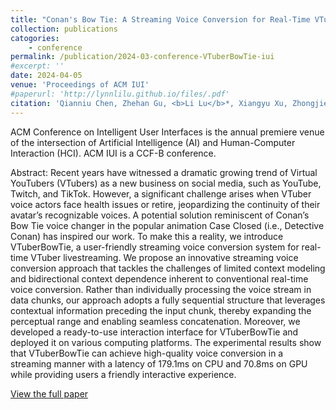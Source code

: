 ```yaml
---
title: "Conan's Bow Tie: A Streaming Voice Conversion for Real-Time VTuber Livestreaming"
collection: publications
catogories: 
    - conference
permalink: /publication/2024-03-conference-VTuberBowTie-iui
#excerpt: ''
date: 2024-04-05
venue: 'Proceedings of ACM IUI'
#paperurl: 'http://lynnlilu.github.io/files/.pdf'
citation: 'Qianniu Chen, Zhehan Gu, <b>Li Lu</b>*, Xiangyu Xu, Zhongjie Ba, Feng Lin, Kui Ren. &quot;Conan&#39;s Bow Tie: A Streaming Voice Conversion for Real-Time VTuber Livestreaming.&quot; <i>Proceedings of ACM IUI</i>. Greenville, SC, USA. 2024. doi: 10.1145/3640543.3645146.'
---
```


ACM Conference on Intelligent User Interfaces is the annual premiere venue of the intersection of Artificial Intelligence (AI) and Human-Computer Interaction (HCI). ACM IUI is a CCF-B conference.

Abstract: Recent years have witnessed a dramatic growing trend of Virtual YouTubers (VTubers) as a new business on social media, such as YouTube, Twitch, and TikTok. However, a significant challenge arises when VTuber voice actors face health issues or retire, jeopardizing the continuity of their avatar’s recognizable voices. A potential solution reminiscent of Conan’s Bow Tie voice changer in the popular animation Case Closed (i.e., Detective Conan) has inspired our work. To make this a reality, we introduce VTuberBowTie, a user-friendly streaming voice conversion system for real-time VTuber livestreaming. We propose an innovative streaming voice conversion approach that tackles the challenges of limited context modeling and bidirectional context dependence inherent to conventional real-time voice conversion. Rather than individually processing the voice stream in data chunks, our approach adopts a fully sequential structure that leverages contextual information preceding the input chunk, thereby expanding the perceptual range and enabling seamless concatenation. Moreover, we developed a ready-to-use interaction interface for VTuberBowTie and deployed it on various computing platforms. The experimental results show that VTuberBowTie can achieve high-quality voice conversion in a streaming manner with a latency of 179.1ms on CPU and 70.8ms on GPU while providing users a friendly interactive experience.

[View the full paper](https://www.doi.org/10.1145/3640543.3645146)
